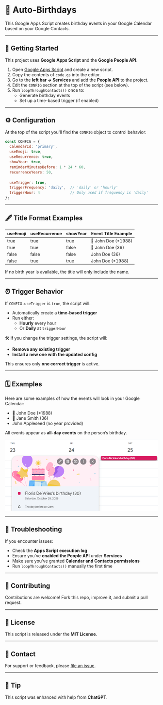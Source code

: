 # 🎉 Auto-Birthdays

This Google Apps Script creates birthday events in your Google Calendar based on your Google Contacts.

---

## 🚀 Getting Started

This project uses **Google Apps Script** and the **Google People API**.

1. Open [Google Apps Script](https://script.google.com/) and create a new script.
2. Copy the contents of `code.gs` into the editor.
3. Go to the **left bar → Services** and add the **People API** to the project.
4. Edit the `CONFIG` section at the top of the script (see below).
5. Run `loopThroughContacts()` once to:
   - Generate birthday events
   - Set up a time-based trigger (if enabled)

---

## ⚙️ Configuration

At the top of the script you'll find the `CONFIG` object to control behavior:

```javascript
const CONFIG = {
  calendarId: 'primary',
  useEmoji: true,
  useRecurrence: true,
  showYear: true,
  reminderMinutesBefore: 1 * 24 * 60,
  recurrenceYears: 50,

  useTrigger: true,
  triggerFrequency: 'daily',  // 'daily' or 'hourly'
  triggerHour: 4              // Only used if frequency is 'daily'
};
```

---

## 🖋️ Title Format Examples

| useEmoji | useRecurrence | showYear | Event Title Example     |
|----------|----------------|----------|--------------------------|
| true     | true           | true     | 🎂 John Doe (*1988)       |
| true     | true           | false    | 🎂 John Doe (36)          |
| false    | false          | false    | John Doe (36)            |
| false    | true           | true     | John Doe (*1988)         |

If no birth year is available, the title will only include the name.

---

## ⏰ Trigger Behavior

If `CONFIG.useTrigger` is `true`, the script will:

- Automatically create a **time-based trigger**
- Run either:
  - **Hourly** every hour
  - Or **Daily** at `triggerHour`

🛠️ If you change the trigger settings, the script will:
- **Remove any existing trigger**
- **Install a new one with the updated config**

This ensures only **one correct trigger** is active.

---

## 🗓️ Examples

Here are some examples of how the events will look in your Google Calendar:

- 🎂 John Doe (*1988)
- 🎂 Jane Smith (36)
- John Appleseed (no year provided)

All events appear as **all-day events** on the person’s birthday.

![Example Event](img/example.png)

---

## 🧰 Troubleshooting

If you encounter issues:

- Check the **Apps Script execution log**
- Ensure you've **enabled the People API** under **Services**
- Make sure you've granted **Calendar and Contacts permissions**
- Run `loopThroughContacts()` manually the first time

---

## 🤝 Contributing

Contributions are welcome! Fork this repo, improve it, and submit a pull request.

---

## 📄 License

This script is released under the **MIT License**.

---

## 💬 Contact

For support or feedback, please [file an issue](https://github.com/willi84/Auto-Birthdays/issues).

---

## 🤖 Tip

This script was enhanced with help from **ChatGPT**.
